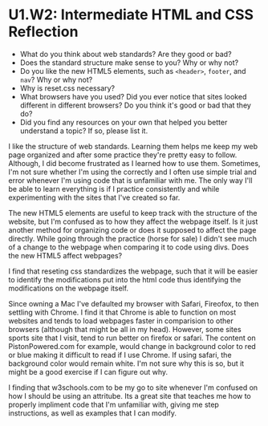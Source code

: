 # U1.W2: Intermediate HTML and CSS Reflection

* What do you think about web standards? Are they good or bad?
* Does the standard structure make sense to you? Why or why not?
* Do you like the new HTML5 elements, such as `<header>`, `footer`, and `nav`? Why or why not?
* Why is reset.css necessary? 
* What browsers have you used? Did you ever notice that sites looked different in different browsers? Do you think it's good or bad that they do?
* Did you find any resources on your own that helped you better understand a topic? If so, please list it.

I like the structure of  web standards. Learning them helps me keep my web page organized and after some practice they're pretty easy to follow. Although, I did become frustrated as I learned how to use them. Sometimes, I'm not sure whether I'm using the correctly and I often use simple trial and error whenever I'm using code that is unfamiliar with me. The only way I'll be able to learn everything is if I practice consistently and while experimenting with the sites that I've created so far. 

The new HTML5 elements are useful to keep track with the structure of the website, but I'm confused as to how they affect the webpage itself. Is it just another method for organizing code or does it supposed to affect the page directly. While going through the practice (horse for sale) I didn't see much of a change to the webpage when comparing it to code using divs. Does the new HTML5 affect webpages?

I find that reseting css standardizes the webpage, such that it will be easier to identify the modifications put into the html code thus identifying the modifications on the webpage itself. 

Since owning a Mac I've defaulted my browser with Safari, Fireofox, to then settling with Chrome. I find it that Chrome is able to function on most websites and tends to load webpages faster in comparision to other browsers   (although that might be all in my head). However, some sites sports site that I visit, tend to run better on firefox or safari. The content on PistonPowered.com for example, would change in background color to red or blue making it difficult to read if I use Chrome. If using safari, the background color would remain white. I'm not sure why this is so, but it might be a good exercise if I can figure out why. 

I finding that w3schools.com to be my go to site whenever I'm confused on how I should be using an attritube. Its a great site that teaches me how to properly impliment code that I'm unfamiliar with, giving me step instructions, as well as examples that I can modify. 